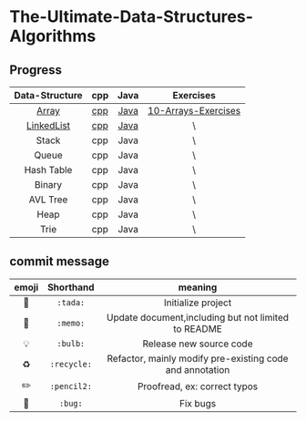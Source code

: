 # The-Ultimate-Data-Structures-Algorithms

## Progress

|                        Data-Structure                        |                             cpp                              |                             Java                             |                          Exercises                           |
| :----------------------------------------------------------: | :----------------------------------------------------------: | :----------------------------------------------------------: | :----------------------------------------------------------: |
| <a href="https://github.com/ascendho/The-Ultimate-Data-Structures-Algorithms/tree/master/Array">Array</a> | <a href="https://github.com/ascendho/The-Ultimate-Data-Structures-Algorithms/tree/master/Array/cpp">cpp</a> | <a href="https://github.com/ascendho/The-Ultimate-Data-Structures-Algorithms/tree/master/Array/java">Java</a> | <a href="https://github.com/ascendho/The-Ultimate-Data-Structures-Algorithms/blob/master/Array/10-%20Arrays-%20Exercises.pdf">10-Arrays-Exercises</a> |
| <a href="https://github.com/ascendho/The-Ultimate-Data-Structures-Algorithms/tree/master/Linked%20List">LinkedList</a> | <a href="https://github.com/ascendho/The-Ultimate-Data-Structures-Algorithms/tree/master/Linked%20List/cpp">cpp</a> | <a href="https://github.com/ascendho/The-Ultimate-Data-Structures-Algorithms/tree/master/Linked%20List/java">Java</a> |                              \                               |
|                            Stack                             |                             cpp                              |                             Java                             |                              \                               |
|                            Queue                             |                             cpp                              |                             Java                             |                              \                               |
|                          Hash Table                          |                             cpp                              |                             Java                             |                              \                               |
|                            Binary                            |                             cpp                              |                             Java                             |                              \                               |
|                           AVL Tree                           |                             cpp                              |                             Java                             |                              \                               |
|                             Heap                             |                             cpp                              |                             Java                             |                              \                               |
|                             Trie                             |                             cpp                              |                             Java                             |                              \                               |



## commit message

|   emoji   |  Shorthand  |                         meaning                          |
| :-------: | :---------: | :------------------------------------------------------: |
|  :tada:   |  `:tada:`   |                    Initialize project                    |
|  :memo:   |  `:memo:`   |   Update document,including but not limited to README    |
|  :bulb:   |  `:bulb:`   |                 Release new source code                  |
| :recycle: | `:recycle:` | Refactor, mainly modify pre-existing code and annotation |
| :pencil2: | `:pencil2:` |               Proofread, ex: correct typos               |
|   :bug:   |   `:bug:`   |                         Fix bugs                         |

